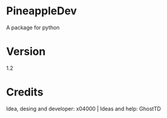 # PineappleDev
A package for python
# Version
1.2
# Credits
Idea, desing and developer: x04000 | 
Ideas and help: GhostTD
